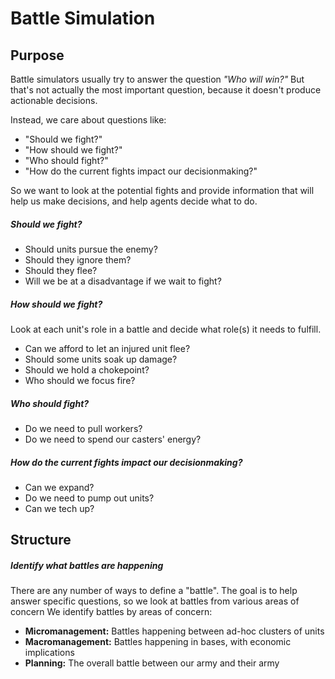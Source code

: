 # Battle Simulation

## Purpose
Battle simulators usually try to answer the question *"Who will win?"*
But that's not actually the most important question, because it doesn't produce actionable decisions.

Instead, we care about questions like:
+ "Should we fight?"
+ "How should we fight?"
+ "Who should fight?"
+ "How do the current fights impact our decisionmaking?"

So we want to look at the potential fights and provide information that will
help us make decisions, and help agents decide what to do.

##### Should we fight?
+ Should units pursue the enemy?
+ Should they ignore them?
+ Should they flee?
+ Will we be at a disadvantage if we wait to fight?

##### How should we fight?
Look at each unit's role in a battle and decide what role(s) it needs to fulfill.
+ Can we afford to let an injured unit flee?
+ Should some units soak up damage?
+ Should we hold a chokepoint?
+ Who should we focus fire?

##### Who should fight?
+ Do we need to pull workers?
+ Do we need to spend our casters' energy?

##### How do the current fights impact our decisionmaking?
+ Can we expand?
+ Do we need to pump out units?
+ Can we tech up?

## Structure

##### Identify what battles are happening
There are any number of ways to define a "battle". The goal is to help answer specific questions, so we look at battles from various areas of concern 
We identify battles by areas of concern: 
+ **Micromanagement:** Battles happening between ad-hoc clusters of units
+ **Macromanagement:** Battles happening in bases, with economic implications
+ **Planning:** The overall battle between our army and their army
 
